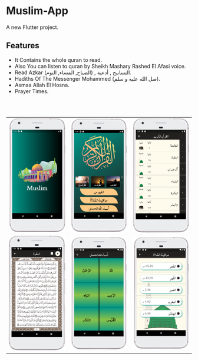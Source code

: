 # Muslim-App

A new Flutter project.

## Features
- It Contains the whole quran to read.
- Also You can listen to quran by Sheikh Mashary Rashed El Afasi voice.
- Read Azkar (الصباح, المساء, النوم) , التسابيح , أدعية.
- Hadiths Of The Messenger Mohammed (صل الله عليه و سلم).
- Asmaa Allah El Hosna.
- Prayer Times.
<br>
<br>

| | ||
| - | - | - |
| <img src = "ScreenShots/1.png" width = "300" alt="Splash Screen"> | <img src="ScreenShots/2.png" alt= "Home Page" width=300> | <img src="ScreenShots/3.png" alt= "Quran Kareem Page" width=300>
| <img src="ScreenShots/4.png" alt = "Surah Page" width=300> | <img src="ScreenShots/5.png" alt = "Asmaa allah el hosna Page" width=300> | <img src="ScreenShots/6.png" alt = "Prayer Times Page" width=300>|
